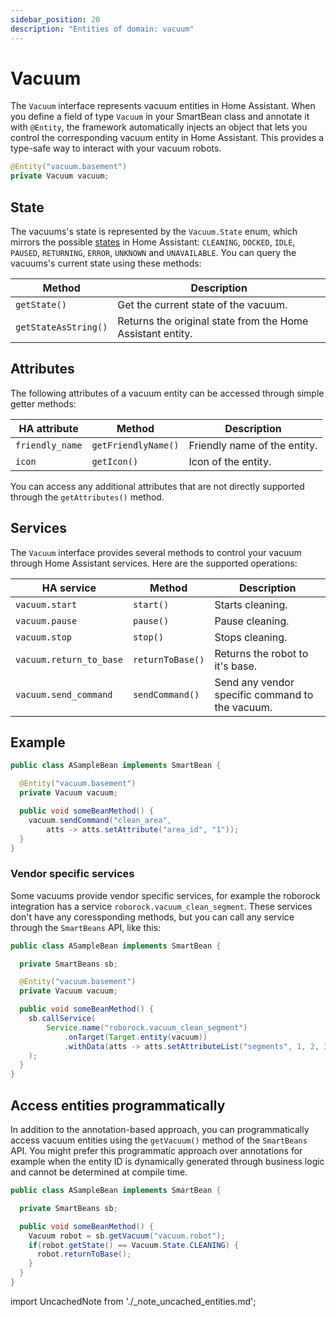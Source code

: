 ```yaml
---
sidebar_position: 20
description: "Entities of domain: vacuum"
---
```


# Vacuum

The `Vacuum` interface represents vacuum entities in Home Assistant. When you define a field of type `Vacuum` in your
SmartBean class and annotate it with `@Entity`, the framework automatically injects an object that lets you control the
corresponding vacuum entity in Home Assistant. This provides a type-safe way to interact with your vacuum robots.

````java
@Entity("vacuum.basement")
private Vacuum vacuum;
````

## State

The vacuums's state is represented by the `Vacuum.State` enum, which mirrors the possible 
[states](https://www.home-assistant.io/integrations/vacuum/#the-state-of-a-vacuum-entity) in Home Assistant: `CLEANING`, 
`DOCKED`, `IDLE`, `PAUSED`, `RETURNING`, `ERROR`, `UNKNOWN` and `UNAVAILABLE`. You can query the vacuums's current state
using these methods:

| Method               | Description                                                |
|----------------------|------------------------------------------------------------|
| `getState()`         | Get the current state of the vacuum.                       |
| `getStateAsString()` | Returns the original state from the Home Assistant entity. |

## Attributes

The following attributes of a vacuum entity can be accessed through simple getter methods:

| HA attribute       | Method              | Description                                           |
|--------------------|---------------------|-------------------------------------------------------|
| `friendly_name`    | `getFriendlyName()` | Friendly name of the entity.                          |
| `icon`             | `getIcon()`         | Icon of the entity.                                   |

You can access any additional attributes that are not directly supported through the `getAttributes()` method.

## Services

The `Vacuum` interface provides several methods to control your vacuum through Home Assistant services. Here are the
supported operations:

| HA service              | Method           | Description                                     |
|-------------------------|------------------|-------------------------------------------------|
| `vacuum.start`          | `start()`        | Starts cleaning.                                |
| `vacuum.pause`          | `pause()`        | Pause cleaning.                                 |
| `vacuum.stop`           | `stop()`         | Stops cleaning.                                 |
| `vacuum.return_to_base` | `returnToBase()` | Returns the robot to it's base.                 |
| `vacuum.send_command`   | `sendCommand()`  | Send any vendor specific command to the vacuum. |

## Example

````java
public class ASampleBean implements SmartBean {

  @Entity("vacuum.basement")
  private Vacuum vacuum;

  public void someBeanMethod() {
    vacuum.sendCommand("clean_area", 
        atts -> atts.setAttribute("area_id", "1"));
  }
}
````

### Vendor specific services

Some vacuums provide vendor specific services, for example the roborock integration has a service `roborock.vacuum_clean_segment`.
These services don't have any coressponding methods, but you can call any service through the `SmartBeans` API, like this:

````java
public class ASampleBean implements SmartBean {

  private SmartBeans sb;

  @Entity("vacuum.basement")
  private Vacuum vacuum;

  public void someBeanMethod() {
    sb.callService(
        Service.name("roborock.vacuum_clean_segment")
            .onTarget(Target.entity(vacuum))
            .withData(atts -> atts.setAttributeList("segments", 1, 2, 3))
    );
  }
}
````

## Access entities programmatically

In addition to the annotation-based approach, you can programmatically access vacuum entities using the `getVacuum()` 
method of the `SmartBeans` API. You might prefer this programmatic approach over annotations for example when the entity
ID is dynamically generated through business logic and cannot be determined at compile time.

````java
public class ASampleBean implements SmartBean {

  private SmartBeans sb;

  public void someBeanMethod() {
    Vacuum robot = sb.getVacuum("vacuum.robot");
    if(robot.getState() == Vacuum.State.CLEANING) {
      robot.returnToBase();
    }
  }
}
````

import UncachedNote from './_note_uncached_entities.md';

<UncachedNote />